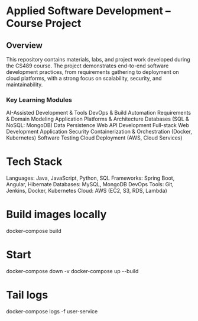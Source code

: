 # Applied Software Development – Course Project

## Overview

This repository contains materials, labs, and project work developed during the CS489 course. The project demonstrates end-to-end software development practices, from requirements gathering to deployment on cloud platforms, with a strong focus on scalability, security, and maintainability.

### Key Learning Modules

  AI-Assisted Development & Tools
  DevOps & Build Automation
  Requirements & Domain Modeling
  Application Platforms & Architecture
  Databases (SQL & NoSQL: MongoDB)
  Data Persistence
  Web API Development
  Full-stack Web Development
  Application Security
  Containerization & Orchestration (Docker, Kubernetes)
  Software Testing
  Cloud Deployment (AWS, Cloud Services)

# Tech Stack

  Languages: Java, JavaScript, Python, SQL
  Frameworks: Spring Boot, Angular, Hibernate
  Databases: MySQL, MongoDB
  DevOps Tools: Git, Jenkins, Docker, Kubernetes
  Cloud: AWS (EC2, S3, RDS, Lambda)


# Build images locally
docker-compose build

# Start
docker-compose down -v
docker-compose up --build

# Tail logs
docker-compose logs -f user-service